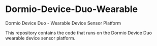 # Dormio-Device-Duo-Wearable
Dormio Device Duo - Wearable Device Sensor Platform

This repository contains the code that runs on the Dormio Device Duo wearable device sensor platform.
